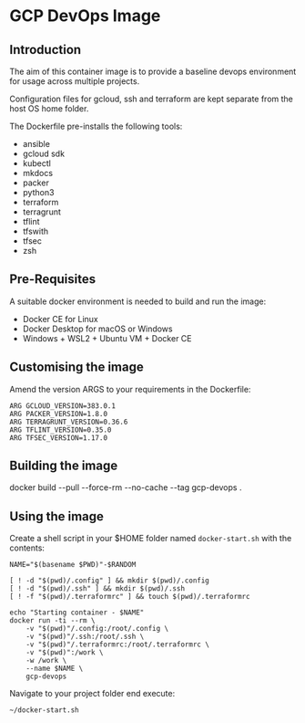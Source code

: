 # GCP DevOps Image

## Introduction
The aim of this container image is to provide a baseline devops environment for usage across multiple projects.

Configuration files for gcloud, ssh and terraform are kept separate from the host OS home folder.

The Dockerfile pre-installs the following tools:

* ansible
* gcloud sdk
* kubectl
* mkdocs
* packer
* python3
* terraform
* terragrunt
* tflint
* tfswith
* tfsec
* zsh

## Pre-Requisites

A suitable docker environment is needed to build and run the image:
* Docker CE for Linux
* Docker Desktop for macOS or Windows
* Windows + WSL2 + Ubuntu VM + Docker CE 

## Customising the image
Amend the version ARGS to your requirements in the Dockerfile:

```text
ARG GCLOUD_VERSION=383.0.1
ARG PACKER_VERSION=1.8.0
ARG TERRAGRUNT_VERSION=0.36.6
ARG TFLINT_VERSION=0.35.0
ARG TFSEC_VERSION=1.17.0
```

## Building the image
docker build --pull --force-rm --no-cache --tag gcp-devops .

## Using the image
Create a shell script in your $HOME folder named `docker-start.sh` with the contents:
```shell
NAME="$(basename $PWD)"-$RANDOM

[ ! -d "$(pwd)/.config" ] && mkdir $(pwd)/.config
[ ! -d "$(pwd)/.ssh" ] && mkdir $(pwd)/.ssh
[ ! -f "$(pwd)/.terraformrc" ] && touch $(pwd)/.terraformrc

echo "Starting container - $NAME"
docker run -ti --rm \
    -v "$(pwd)"/.config:/root/.config \
    -v "$(pwd)"/.ssh:/root/.ssh \
    -v "$(pwd)"/.terraformrc:/root/.terraformrc \
    -v "$(pwd)":/work \
    -w /work \
    --name $NAME \
    gcp-devops
```
Navigate to your project folder end execute:
```shell
~/docker-start.sh
```